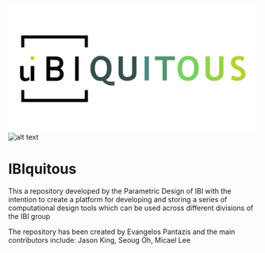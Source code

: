 ![Screenshot](IBI_compGroupLogo-05.png)
![alt text](https://raw.githubusercontent.com/ePantazisIBI/IBIquitous/logoImages/IBI_compGroupLogo-05.png)
# IBIquitous

This a repository developed by the Parametric Design of IBI with the intention to create a platform for developing and storing
a series of computational design tools which can be used across different divisions of the IBI group 

The repository has been created by Evangelos Pantazis and the main contributors include:
Jason King, Seoug Oh, Micael Lee 
